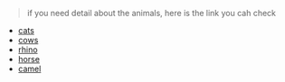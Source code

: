 > if you need detail about the animals, here is the link you cah check 
* [cats](https://github.com/mustafadurmusNl/animals/blob/main/cats.md)
* [cows](https://github.com/mustafadurmusNl/animals/blob/main/cows.md)
* [rhino](https://github.com/mustafadurmusNl/animals/blob/main/rhino.md)
* [horse]()
* [camel]()


